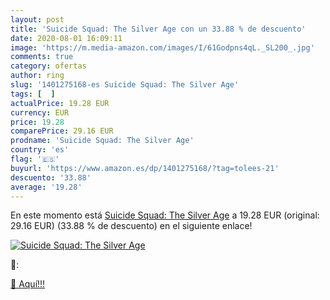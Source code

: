 ```yaml
---
layout: post
title: 'Suicide Squad: The Silver Age con un 33.88 % de descuento'
date: 2020-08-01 16:09:11
image: 'https://m.media-amazon.com/images/I/61Godpns4qL._SL200_.jpg'
comments: true
category: ofertas
author: ring
slug: '1401275168-es Suicide Squad: The Silver Age'
tags: [  ]
actualPrice: 19.28 EUR
currency: EUR
price: 19.28
comparePrice: 29.16 EUR
prodname: 'Suicide Squad: The Silver Age'
country: 'es'
flag: '🇪🇸'
buyurl: 'https://www.amazon.es/dp/1401275168/?tag=tolees-21'
descuento: '33.88'
average: '19.28'
---
```


En este momento está [Suicide Squad: The Silver Age](https://www.amazon.es/dp/1401275168/?tag=tolees-21) a 19.28 EUR (original: 29.16 EUR) (33.88 %  de descuento) en el siguiente enlace!

[![Suicide Squad: The Silver Age](https://m.media-amazon.com/images/I/61Godpns4qL._SL200_.jpg)](https://www.amazon.es/dp/1401275168/?tag=tolees-21)

🔎:


[🛒 Aquí!!!](https://www.amazon.es/dp/1401275168/?tag=tolees-21)
